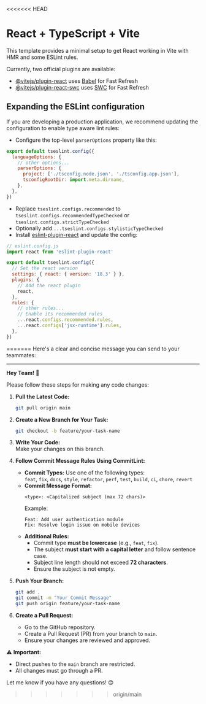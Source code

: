 <<<<<<< HEAD
# React + TypeScript + Vite

This template provides a minimal setup to get React working in Vite with HMR and some ESLint rules.

Currently, two official plugins are available:

- [@vitejs/plugin-react](https://github.com/vitejs/vite-plugin-react/blob/main/packages/plugin-react/README.md) uses [Babel](https://babeljs.io/) for Fast Refresh
- [@vitejs/plugin-react-swc](https://github.com/vitejs/vite-plugin-react-swc) uses [SWC](https://swc.rs/) for Fast Refresh

## Expanding the ESLint configuration

If you are developing a production application, we recommend updating the configuration to enable type aware lint rules:

- Configure the top-level `parserOptions` property like this:

```js
export default tseslint.config({
  languageOptions: {
    // other options...
    parserOptions: {
      project: ['./tsconfig.node.json', './tsconfig.app.json'],
      tsconfigRootDir: import.meta.dirname,
    },
  },
})
```

- Replace `tseslint.configs.recommended` to `tseslint.configs.recommendedTypeChecked` or `tseslint.configs.strictTypeChecked`
- Optionally add `...tseslint.configs.stylisticTypeChecked`
- Install [eslint-plugin-react](https://github.com/jsx-eslint/eslint-plugin-react) and update the config:

```js
// eslint.config.js
import react from 'eslint-plugin-react'

export default tseslint.config({
  // Set the react version
  settings: { react: { version: '18.3' } },
  plugins: {
    // Add the react plugin
    react,
  },
  rules: {
    // other rules...
    // Enable its recommended rules
    ...react.configs.recommended.rules,
    ...react.configs['jsx-runtime'].rules,
  },
})
```
=======
Here's a clear and concise message you can send to your teammates:  

---

**Hey Team!** 👋  

Please follow these steps for making any code changes:  

1. **Pull the Latest Code:**  
   ```bash
   git pull origin main
   ```
2. **Create a New Branch for Your Task:**  
   ```bash
   git checkout -b feature/your-task-name
   ```
3. **Write Your Code:**  
   Make your changes on this branch.  

4. **Follow Commit Message Rules Using CommitLint:**  
   - **Commit Types:** Use one of the following types:  
     `feat`, `fix`, `docs`, `style`, `refactor`, `perf`, `test`, `build`, `ci`, `chore`, `revert`
   - **Commit Message Format:**  
     ```
     <type>: <Capitalized subject (max 72 chars)>
     ```
     Example:  
     ```
     Feat: Add user authentication module
     Fix: Resolve login issue on mobile devices
     ```
   - **Additional Rules:**  
     - Commit type **must be lowercase** (e.g., `feat`, `fix`).  
     - The subject **must start with a capital letter** and follow sentence case.  
     - Subject line length should not exceed **72 characters**.  
     - Ensure the subject is not empty.  

5. **Push Your Branch:**  
   ```bash
   git add .
   git commit -m "Your Commit Message"
   git push origin feature/your-task-name
   ```
  
6. **Create a Pull Request:**  
   - Go to the GitHub repository.  
   - Create a Pull Request (PR) from your branch to `main`.  
   - Ensure your changes are reviewed and approved.  

⚠️ **Important:**  
- Direct pushes to the `main` branch are restricted.  
- All changes must go through a PR.  

Let me know if you have any questions! 😊
>>>>>>> origin/main
